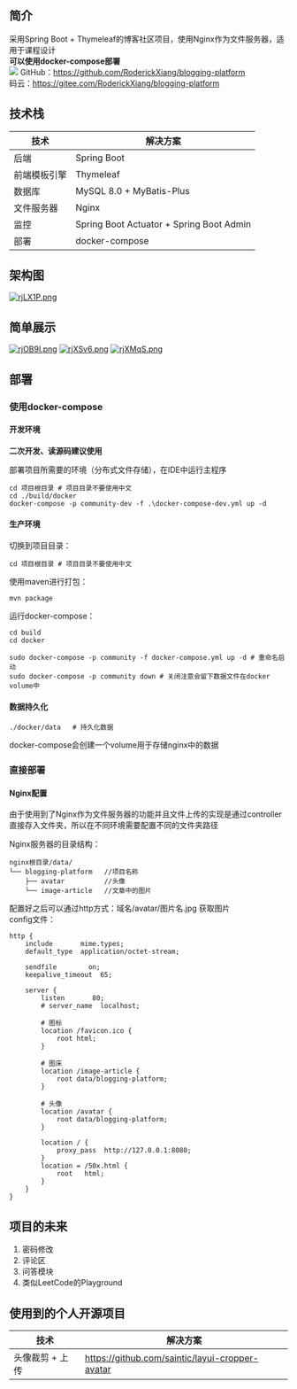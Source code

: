 ## 简介

采用Spring Boot + Thymeleaf的博客社区项目，使用Nginx作为文件服务器，适用于课程设计  
**可以使用docker-compose部署**  
![](https://ss0.bdstatic.com/70cFuHSh_Q1YnxGkpoWK1HF6hhy/it/u=2818960303,1643407693&fm=26&gp=0.jpg)
GitHub：https://github.com/RoderickXiang/blogging-platform  
码云：https://gitee.com/RoderickXiang/blogging-platform

## 技术栈

技术 | 解决方案
---|---
后端 | Spring Boot
前端模板引擎 | Thymeleaf
数据库 | MySQL 8.0 + MyBatis-Plus
文件服务器 | Nginx
监控 | Spring Boot Actuator + Spring Boot Admin
部署 | docker-compose

## 架构图

[![rjLX1P.png](https://s3.ax1x.com/2020/12/31/rjLX1P.png)](https://imgchr.com/i/rjLX1P)

## 简单展示

[![rjOB9I.png](https://s3.ax1x.com/2020/12/31/rjOB9I.png)](https://imgchr.com/i/rjOB9I)
[![rjXSv6.png](https://s3.ax1x.com/2020/12/31/rjXSv6.png)](https://imgchr.com/i/rjXSv6)
[![rjXMqS.png](https://s3.ax1x.com/2020/12/31/rjXMqS.png)](https://imgchr.com/i/rjXMqS)

## 部署

### 使用docker-compose

#### 开发环境
**二次开发、读源码建议使用**

部署项目所需要的环境（分布式文件存储），在IDE中运行主程序

```shell
cd 项目根目录 # 项目目录不要使用中文
cd ./build/docker
docker-compose -p community-dev -f .\docker-compose-dev.yml up -d
```

#### 生产环境

切换到项目目录：

```shell
cd 项目根目录 # 项目目录不要使用中文
```

使用maven进行打包：

```shell
mvn package
```

运行docker-compose：

```shell
cd build
cd docker

sudo docker-compose -p community -f docker-compose.yml up -d # 重命名启动
sudo docker-compose -p community down # 关闭注意会留下数据文件在docker volume中
```

#### 数据持久化

```
./docker/data   # 持久化数据
```

docker-compose会创建一个volume用于存储nginx中的数据

### 直接部署

#### Nginx配置

由于使用到了Nginx作为文件服务器的功能并且文件上传的实现是通过controller直接存入文件夹，所以在不同环境需要配置不同的文件夹路径

Nginx服务器的目录结构：

```
nginx根目录/data/
└── blogging-platform   //项目名称
    ├── avatar          //头像
    └── image-article   //文章中的图片
```

配置好之后可以通过http方式：域名/avatar/图片名.jpg 获取图片  
config文件：

```
http {
    include       mime.types;
    default_type  application/octet-stream;

    sendfile        on;
    keepalive_timeout  65;

    server {
        listen       80;
        # server_name  localhost;

        # 图标
        location /favicon.ico {  
            root html;  
        }

        # 图床
		location /image-article {
            root data/blogging-platform;
		}

        # 头像
        location /avatar {
            root data/blogging-platform;
        }

        location / {
            proxy_pass  http://127.0.0.1:8080;
        }
        location = /50x.html {
            root   html;
        }
    }
}
```

## 项目的未来

1. 密码修改
2. 评论区
3. 问答模块
4. 类似LeetCode的Playground

## 使用到的个人开源项目

技术 | 解决方案
---|---
头像裁剪 + 上传 | https://github.com/saintic/layui-cropper-avatar